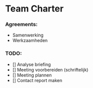Team Charter
===========

### Agreements: ###
- Samenwerking
- Werkzaamheden

### TODO: ###
- [] Analyse briefing
- [] Meeting voorbereiden (schriftelijk)
- [] Meeting plannen
- [] Contact report maken
